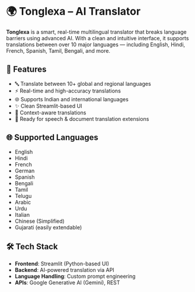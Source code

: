 # 🌍 Tonglexa – AI Translator

**Tonglexa** is a smart, real-time multilingual translator that breaks language barriers using advanced AI. With a clean and intuitive interface, it supports translations between over 10 major languages — including English, Hindi, French, Spanish, Tamil, Bengali, and more.

## 🚀 Features

- 🔤 Translate between 10+ global and regional languages
- ⚡ Real-time and high-accuracy translations
- 🌐 Supports Indian and international languages
- ✨ Clean Streamlit-based UI
- 🧠 Context-aware translations
- 📱 Ready for speech & document translation extensions

## 🌐 Supported Languages

- English
- Hindi
- French
- German
- Spanish
- Bengali
- Tamil
- Telugu
- Arabic
- Urdu
- Italian
- Chinese (Simplified)
- Gujarati (easily extendable)

## 🛠️ Tech Stack

- **Frontend**: Streamlit (Python-based UI)
- **Backend**: AI-powered translation via API
- **Language Handling**: Custom prompt engineering
- **APIs**: Google Generative AI (Gemini), REST


